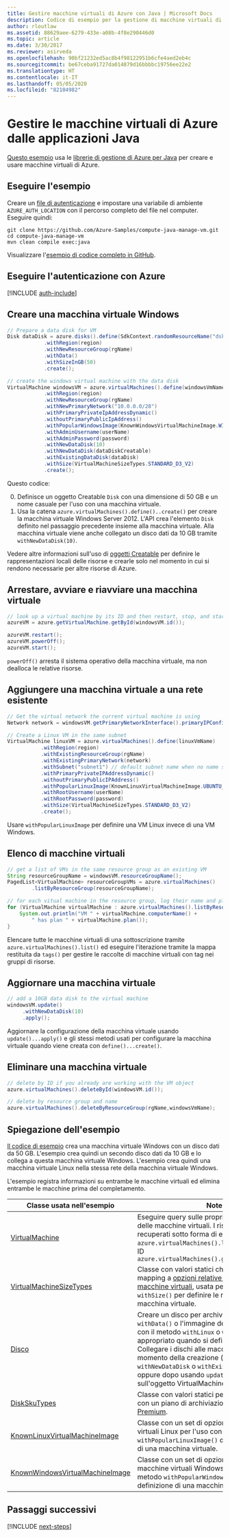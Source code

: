 ```yaml
---
title: Gestire macchine virtuali di Azure con Java | Microsoft Docs
description: Codice di esempio per la gestione di macchine virtuali di Azure con Azure SDK per Java
author: rloutlaw
ms.assetid: 88629aee-6279-433e-a08b-4f8e290446d0
ms.topic: article
ms.date: 3/30/2017
ms.reviewer: asirveda
ms.openlocfilehash: 90bf21232ed5ac8b4f98122951b6cfe4aed2eb4c
ms.sourcegitcommit: be67ceba91727da014879d16bbbbc19756ee22e2
ms.translationtype: HT
ms.contentlocale: it-IT
ms.lasthandoff: 05/05/2020
ms.locfileid: "82104982"
---
```

# <a name="manage-azure-virtual-machines-from-your-java-applications"></a>Gestire le macchine virtuali di Azure dalle applicazioni Java

[Questo esempio](https://github.com/Azure-Samples/compute-java-manage-vm/) usa le [librerie di gestione di Azure per Java](https://github.com/Azure/azure-sdk-for-java) per creare e usare macchine virtuali di Azure.

## <a name="run-the-sample"></a>Eseguire l'esempio

Creare un [file di autenticazione](https://docs.microsoft.com/azure/java/java-sdk-azure-authenticate#mgmt-file) e impostare una variabile di ambiente `AZURE_AUTH_LOCATION` con il percorso completo del file nel computer. Eseguire quindi:

```
git clone https://github.com/Azure-Samples/compute-java-manage-vm.git
cd compute-java-manage-vm
mvn clean compile exec:java
```

Visualizzare l'[esempio di codice completo in GitHub](https://github.com/Azure-Samples/compute-java-manage-vm/blob/master/src/main/java/com/microsoft/azure/management/compute/samples/ManageVirtualMachine.java).

## <a name="authenticate-with-azure"></a>Eseguire l'autenticazione con Azure

[!INCLUDE [auth-include](includes/java-auth-include.md)]

## <a name="create-a-windows-virtual-machine"></a>Creare una macchina virtuale Windows

```java
// Prepare a data disk for VM
Disk dataDisk = azure.disks().define(SdkContext.randomResourceName("dsk", 30))
            .withRegion(region)
            .withNewResourceGroup(rgName)
            .withData()
            .withSizeInGB(50)
            .create();

// create the windows virtual machine with the data disk            
VirtualMachine windowsVM = azure.virtualMachines().define(windowsVmName)
            .withRegion(region)
            .withNewResourceGroup(rgName)
            .withNewPrimaryNetwork("10.0.0.0/28")
            .withPrimaryPrivateIpAddressDynamic()
            .withoutPrimaryPublicIpAddress()
            .withPopularWindowsImage(KnownWindowsVirtualMachineImage.WINDOWS_SERVER_2012_R2_DATACENTER)
            .withAdminUsername(userName)
            .withAdminPassword(password)
            .withNewDataDisk(10)
            .withNewDataDisk(dataDiskCreatable)
            .withExistingDataDisk(dataDisk)
            .withSize(VirtualMachineSizeTypes.STANDARD_D3_V2)
            .create();
```

Questo codice:   

0. Definisce un oggetto Creatable `Disk` con una dimensione di 50 GB e un nome casuale per l'uso con una macchina virtuale.
0. Usa la catena `azure.virtualMachines().define()..create()` per creare la macchina virtuale Windows Server 2012. L'API crea l'elemento `Disk` definito nel passaggio precedente insieme alla macchina virtuale. Alla macchina virtuale viene anche collegato un disco dati da 10 GB tramite `withNewDataDisk(10)`.

Vedere altre informazioni sull'uso di [oggetti<T> Creatable](java-sdk-azure-concepts.md#Creatables) per definire le rappresentazioni locali delle risorse e crearle solo nel momento in cui si rendono necessarie per altre risorse di Azure.

## <a name="stop-start-and-restart-a-virtual-machine"></a>Arrestare, avviare e riavviare una macchina virtuale

```java
// look up a virtual machine by its ID and then restart, stop, and start it
azureVM = azure.getVirtualMachine.getById(windowsVM.id());

azureVM.restart();
azureVM.powerOff();
azureVM.start();
```

`powerOff()` arresta il sistema operativo della macchina virtuale, ma non dealloca le relative risorse.

## <a name="add-a-virtual-machine-to-an-existing-network"></a>Aggiungere una macchina virtuale a una rete esistente

```java
// Get the virtual network the current virtual machine is using
Network network = windowsVM.getPrimaryNetworkInterface().primaryIPConfiguration().getNetwork();

// Create a Linux VM in the same subnet
VirtualMachine linuxVM = azure.virtualMachines().define(linuxVmName)
           .withRegion(region)
           .withExistingResourceGroup(rgName)
           .withExistingPrimaryNetwork(network)
           .withSubnet("subnet1") // default subnet name when no name specified at creation
           .withPrimaryPrivateIPAddressDynamic()
           .withoutPrimaryPublicIPAddress()
           .withPopularLinuxImage(KnownLinuxVirtualMachineImage.UBUNTU_SERVER_16_04_LTS)
           .withRootUsername(userName)
           .withRootPassword(password)
           .withSize(VirtualMachineSizeTypes.STANDARD_D3_V2)
           .create();
```

Usare `withPopularLinuxImage` per definire una VM Linux invece di una VM Windows.


## <a name="list-virtual-machines"></a>Elenco di macchine virtuali

```java
// get a list of VMs in the same resource group as an existing VM
String resourceGroupName = windowsVM.resourceGroupName();
PagedList<VirtualMachine> resourceGroupVMs = azure.virtualMachines()
        .listByResourceGroup(resourceGroupName); 

// for each vitual machine in the resource group, log their name and plan
for (VirtualMachine virtualMachine : azure.virtualMachines().listByResourceGroup(resourceGroupName)) {
    System.out.println("VM " + virtualMachine.computerName() + 
        " has plan " + virtualMachine.plan());
}
```

Elencare tutte le macchine virtuali di una sottoscrizione tramite `azure.virtualMachines().list()` ed eseguire l'iterazione tramite la mappa restituita da `tags()` per gestire le raccolte di macchine virtuali con tag nei gruppi di risorse.

## <a name="update-a-virtual-machine"></a>Aggiornare una macchina virtuale

```java
// add a 10GB data disk to the virtual machine
windowsVM.update()
     .withNewDataDisk(10)
     .apply();
```

Aggiornare la configurazione della macchina virtuale usando `update()...apply()` e gli stessi metodi usati per configurare la macchina virtuale quando viene creata con `define()...create()`.

## <a name="delete-a-virtual-machine"></a>Eliminare una macchina virtuale

```java
// delete by ID if you already are working with the VM object
azure.virtualMachines().deleteById(windowsVM.id());

// delete by resource group and name
azure.virtualMachines().deleteByResourceGroup(rgName,windowsVmName);
```

## <a name="sample-explanation"></a>Spiegazione dell'esempio

[Il codice di esempio](https://github.com/Azure-Samples/compute-java-manage-vm/blob/master/src/main/java/com/microsoft/azure/management/compute/samples/ManageVirtualMachine.java) crea una macchina virtuale Windows con un disco dati da 50 GB. L'esempio crea quindi un secondo disco dati da 10 GB e lo collega a questa macchina virtuale Windows.
L'esempio crea quindi una macchina virtuale Linux nella stessa rete della macchina virtuale Windows.

L'esempio registra informazioni su entrambe le macchine virtuali ed elimina entrambe le macchine prima del completamento.

| Classe usata nell'esempio | Note
|-------|-------|
| [VirtualMachine](/java/api/com.microsoft.azure.management.compute.virtualmachine) | Eseguire query sulle proprietà e gestire lo stato delle macchine virtuali. I risultati vengono recuperati sotto forma di elenco con `azure.virtualMachines().list()` o per nome o ID `azure.virtualMachines().getByResourceGroup()`
| [VirtualMachineSizeTypes](/java/api/com.microsoft.azure.management.compute.virtualmachinesizetypes) | Classe con valori statici che eseguono il mapping a [opzioni relative alle dimensioni delle macchine virtuali](https://azure.microsoft.com/pricing/details/virtual-machines/linux/), usata per il metodo `withSize()` per definire le risorse allocate alla macchina virtuale.
| [Disco](/java/api/com.microsoft.azure.management.compute.disk) | Creare un disco per archiviare i dati usando `withData()` o l'immagine del sistema operativo con il metodo `withLinux` o `withWindows` appropriato quando si definisce il disco. Collegare i dischi alle macchine virtuali al momento della creazione (`using withNewDataDisk` o `withExistingDataDisk`) oppure dopo usando `update()..apply()` sull'oggetto VirtualMachine.
| [DiskSkuTypes](/java/api/com.microsoft.azure.management.compute.diskskutypes) | Classe con valori statici per definire un disco con un piano di archiviazione Standard o [Premium](/azure/storage/storage-premium-storage).
| [KnownLinuxVirtualMachineImage](/java/api/com.microsoft.azure.management.compute.knownlinuxvirtualmachineimage) | Classe con un set di opzioni di macchine virtuali Linux per l'uso con il metodo `withPopularLinuxImage()` durante la definizione di una macchina virtuale.
| [KnownWindowsVirtualMachineImage](/java/api/com.microsoft.azure.management.compute.knownwindowsvirtualmachineimage) | Classe con un set di opzioni di immagini di macchine virtuali Windows per l'uso con il metodo `withPopularWindowsImage()` durante la definizione di una macchina virtuale.

## <a name="next-steps"></a>Passaggi successivi

[!INCLUDE [next-steps](includes/java-next-steps.md)]
